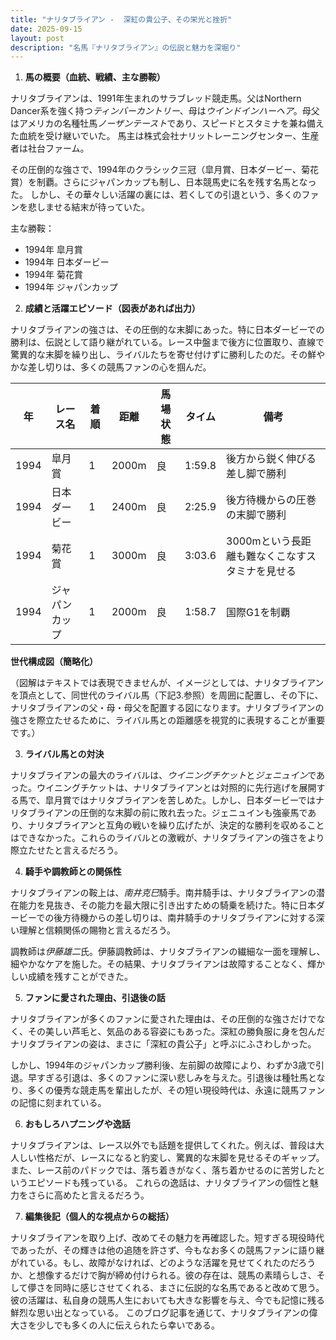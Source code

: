 ```yaml
---
title: "ナリタブライアン -  深紅の貴公子、その栄光と挫折"
date: 2025-09-15
layout: post
description: "名馬『ナリタブライアン』の伝説と魅力を深堀り"
---
```


1. **馬の概要（血統、戦績、主な勝鞍）**

ナリタブライアンは、1991年生まれのサラブレッド競走馬。父はNorthern Dancer系を強く持つ*ティンバーカントリー*、母は*ウインドインハーヘア*。母父はアメリカの名種牡馬*ノーザンテースト*であり、スピードとスタミナを兼ね備えた血統を受け継いでいた。  馬主は株式会社ナリットレーニングセンター、生産者は社台ファーム。

その圧倒的な強さで、1994年のクラシック三冠（皐月賞、日本ダービー、菊花賞）を制覇。さらにジャパンカップも制し、日本競馬史に名を残す名馬となった。  しかし、その華々しい活躍の裏には、若くしての引退という、多くのファンを悲しませる結末が待っていた。

主な勝鞍：

* 1994年 皐月賞
* 1994年 日本ダービー
* 1994年 菊花賞
* 1994年 ジャパンカップ


2. **成績と活躍エピソード（図表があれば出力）**

ナリタブライアンの強さは、その圧倒的な末脚にあった。特に日本ダービーでの勝利は、伝説として語り継がれている。レース中盤まで後方に位置取り、直線で驚異的な末脚を繰り出し、ライバルたちを寄せ付けずに勝利したのだ。その鮮やかな差し切りは、多くの競馬ファンの心を掴んだ。

| 年 | レース名       | 着順 | 距離 | 馬場状態 | タイム      | 備考                               |
|---|---------------|-----|-----|---------|------------|------------------------------------|
| 1994 | 皐月賞         | 1   | 2000m| 良       | 1:59.8     | 後方から鋭く伸びる差し脚で勝利       |
| 1994 | 日本ダービー     | 1   | 2400m| 良       | 2:25.9     | 後方待機からの圧巻の末脚で勝利       |
| 1994 | 菊花賞         | 1   | 3000m| 良       | 3:03.6     | 3000mという長距離も難なくこなすスタミナを見せる |
| 1994 | ジャパンカップ   | 1   | 2000m| 良       | 1:58.7     | 国際G1を制覇                            |


**世代構成図（簡略化）**

（図解はテキストでは表現できませんが、イメージとしては、ナリタブライアンを頂点として、同世代のライバル馬（下記3.参照）を周囲に配置し、その下に、ナリタブライアンの父・母・母父を配置する図になります。ナリタブライアンの強さを際立たせるために、ライバル馬との距離感を視覚的に表現することが重要です。）


3. **ライバル馬との対決**

ナリタブライアンの最大のライバルは、*ウイニングチケット*と*ジェニュイン*であった。ウイニングチケットは、ナリタブライアンとは対照的に先行逃げを展開する馬で、皐月賞ではナリタブライアンを苦しめた。しかし、日本ダービーではナリタブライアンの圧倒的な末脚の前に敗れ去った。ジェニュインも強豪馬であり、ナリタブライアンと互角の戦いを繰り広げたが、決定的な勝利を収めることはできなかった。これらのライバルとの激戦が、ナリタブライアンの強さをより際立たせたと言えるだろう。


4. **騎手や調教師との関係性**

ナリタブライアンの鞍上は、*南井克巳*騎手。南井騎手は、ナリタブライアンの潜在能力を見抜き、その能力を最大限に引き出すための騎乗を続けた。特に日本ダービーでの後方待機からの差し切りは、南井騎手のナリタブライアンに対する深い理解と信頼関係の賜物と言えるだろう。

調教師は*伊藤雄二*氏。伊藤調教師は、ナリタブライアンの繊細な一面を理解し、細やかなケアを施した。その結果、ナリタブライアンは故障することなく、輝かしい成績を残すことができた。


5. **ファンに愛された理由、引退後の話**

ナリタブライアンが多くのファンに愛された理由は、その圧倒的な強さだけでなく、その美しい芦毛と、気品のある容姿にもあった。深紅の勝負服に身を包んだナリタブライアンの姿は、まさに「深紅の貴公子」と呼ぶにふさわしかった。

しかし、1994年のジャパンカップ勝利後、左前脚の故障により、わずか3歳で引退。早すぎる引退は、多くのファンに深い悲しみを与えた。引退後は種牡馬となり、多くの優秀な競走馬を輩出したが、その短い現役時代は、永遠に競馬ファンの記憶に刻まれている。


6. **おもしろハプニングや逸話**

ナリタブライアンは、レース以外でも話題を提供してくれた。例えば、普段は大人しい性格だが、レースになると豹変し、驚異的な末脚を見せるそのギャップ。また、レース前のパドックでは、落ち着きがなく、落ち着かせるのに苦労したというエピソードも残っている。  これらの逸話は、ナリタブライアンの個性と魅力をさらに高めたと言えるだろう。


7. **編集後記（個人的な視点からの総括）**

ナリタブライアンを取り上げ、改めてその魅力を再確認した。短すぎる現役時代であったが、その輝きは他の追随を許さず、今もなお多くの競馬ファンに語り継がれている。もし、故障がなければ、どのような活躍を見せてくれたのだろうか、と想像するだけで胸が締め付けられる。彼の存在は、競馬の素晴らしさ、そして儚さを同時に感じさせてくれる、まさに伝説的な名馬であると改めて思う。  彼の活躍は、私自身の競馬人生においても大きな影響を与え、今でも記憶に残る鮮烈な思い出となっている。  このブログ記事を通じて、ナリタブライアンの偉大さを少しでも多くの人に伝えられたら幸いである。
